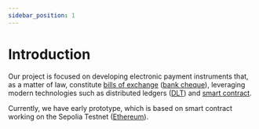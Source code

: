 ```yaml
---
sidebar_position: 1
---
```


# Introduction 

Our project is focused on developing electronic payment instruments that, as a matter of law, constitute [bills of exchange](https://en.wikipedia.org/wiki/Negotiable_instrument#Bill_of_exchange) ([bank cheque](https://en.wikipedia.org/wiki/Banker%27s_draft)), leveraging modern technologies such as distributed ledgers ([DLT](https://en.wikipedia.org/wiki/Distributed_ledger)) and [smart contract](https://en.wikipedia.org/wiki/Smart_contract).

Currently, we have early prototype, which is based on smart contract working on the Sepolia Testnet ([Ethereum](https://ethereum.org/)).
